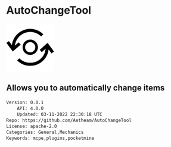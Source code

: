 # AutoChangeTool
<img src="https://raw.githubusercontent.com/Aetheam/AutoChangeTool/e94dc78e2b54ae8cc9061c9f86657b9afc077a24/icon.png" width="128" height="128" />

## Allows you to automatically change items
```properties
Version: 0.0.1
    API: 4.0.0
    Updated: 03-11-2022 22:30:18 UTC
Repo: https://github.com/Aetheam/AutoChangeTool
License: apache-2.0
Categories: General,Mechanics
Keywords: mcpe,plugins,pocketmine
```